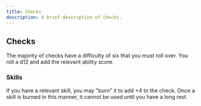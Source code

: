 ```yaml
---
title: Checks
description: A brief description of checks.
---
```


## Checks

The majority of checks have a difficulty of six that you must roll over. You roll a d12 and add the relevant ability score.

### Skills

If you have a relevant skill, you may "burn" it to add +4 to the check. Once a skill is burned in this manner, it cannot be used until you have a long rest.
